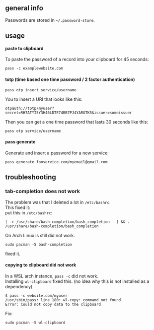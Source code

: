 ## general info

Passwords are stored in `~/.password-store`.

## usage

#### paste to clipboard

To paste the password of a record into your clipboard for 45 seconds:

```
pass -c examplewebsite.com
```

#### totp (time based one time password / 2 factor authentication)

```
pass otp insert service/username
```

You to insert a URI that looks like this:
```
otpauth://totp/myuser?secret=RH7ATYI5Y3H46LDTE74BB7PJ4YARGTK5&issuer=someissuer
```

Then you can get a one time password that lasts 30 seconds like this:
```
pass otp service/username
```

#### pass generate

Generate and insert a password for a new service:
```
pass generate fooservice.com/myemail@gmail.com
```

## troubleshooting

### tab-completion does not work

The problem was that I deleted a lot in `/etc/bashrc`.\
This fixed it:\
put this in `/etc/bashrc`:
```
[ -r /usr/share/bash-completion/bash_completion   ] && . /usr/share/bash-completion/bash_completion
```

On Arch Linux is still did not work.
```
sudo pacman -S bash-completion
```
fixed it.

#### copying to clipboard did not work

In a WSL arch instance, `pass -c` did not work.\
Installing `wl-clipboard` fixed this. (no idea why this is not installed as a dependency)
```
$ pass -c website.com/myuser
/usr/sbin/pass: line 180: wl-copy: command not found
Error: Could not copy data to the clipboard
```
Fix:
```
sudo pacman -S wl-clipboard
```
